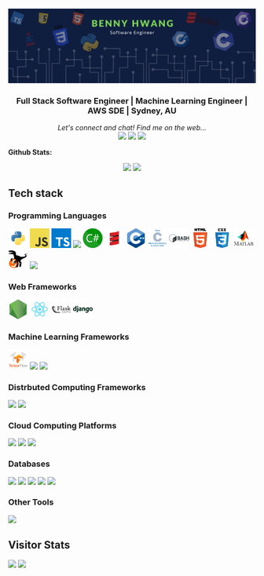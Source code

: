 ![Banner Image](banner.png)
<h3 align="center">Full Stack Software Engineer | Machine Learning Engineer | AWS SDE | Sydney, AU</h3>

<p align="center">
   <i>Let's connect and chat! Find me on the web...</i>
   <br>
   <img src="https://img.shields.io/badge/-bennyhwangggg.github.io-47CCCC?style=flat&logo=Google-Chrome&logoColor=white&link=https://bennyhwanggggg.github.io/portfolio"/>
   
   <img src="https://img.shields.io/badge/-bennyhwanggggg-blue?style=flat-square&logo=Linkedin&logoColor=white&link=https://www.linkedin.com/in/benny-hwang-35b077104/"/>
   
   <img src="https://img.shields.io/badge/-bennyhwanggggg-c14438?style=flat-square&logo=Github&logoColor=white&link=https://github.com/Bennyhwanggggg"/>
</p>

**Github Stats:**
<p align="center">

  [comment]: <> (<img height="120" src="https://ghchart.rshah.org/Bennyhwanggggg" alt="BennyHwanggggg's Github chart" />)

  <p align="center">
    <img height="200" src="https://github-readme-stats.vercel.app/api?username=bennyhwanggggg&show_icons=true&theme=dracula">
    <img height="200" src="https://github-readme-stats.vercel.app/api/top-langs/?username=bennyhwanggggg&count_private=true&theme=dracula">
  </p>
</p>


## Tech stack

### Programming Languages
<code><img height="40" src="https://raw.githubusercontent.com/github/explore/80688e429a7d4ef2fca1e82350fe8e3517d3494d/topics/python/python.png"></code>
<code><img height="40" src="https://raw.githubusercontent.com/github/explore/80688e429a7d4ef2fca1e82350fe8e3517d3494d/topics/javascript/javascript.png"></code>
<code><img height="40" src="https://raw.githubusercontent.com/github/explore/80688e429a7d4ef2fca1e82350fe8e3517d3494d/topics/typescript/typescript.png"></code>
<code><img height="40" src="https://upload.wikimedia.org/wikipedia/fr/thumb/2/2e/Java_Logo.svg/1200px-Java_Logo.svg.png"></code>
<code><img height="40" src="https://raw.githubusercontent.com/github/explore/80688e429a7d4ef2fca1e82350fe8e3517d3494d/topics/csharp/csharp.png"></code>
<code><img height="40" src="https://raw.githubusercontent.com/github/explore/80688e429a7d4ef2fca1e82350fe8e3517d3494d/topics/scala/scala.png"></code>
<code><img height="40" src="https://raw.githubusercontent.com/github/explore/80688e429a7d4ef2fca1e82350fe8e3517d3494d/topics/cpp/cpp.png"></code>
<code><img height="40" src="https://raw.githubusercontent.com/github/explore/80688e429a7d4ef2fca1e82350fe8e3517d3494d/topics/c/c.png"></code>
<code><img height="40" src="https://raw.githubusercontent.com/github/explore/80688e429a7d4ef2fca1e82350fe8e3517d3494d/topics/bash/bash.png"></code>
<code><img height="40" src="https://raw.githubusercontent.com/github/explore/80688e429a7d4ef2fca1e82350fe8e3517d3494d/topics/html/html.png"></code>
<code><img height="40" src="https://raw.githubusercontent.com/github/explore/80688e429a7d4ef2fca1e82350fe8e3517d3494d/topics/css/css.png"></code>
<code><img height="40" src="https://raw.githubusercontent.com/github/explore/80688e429a7d4ef2fca1e82350fe8e3517d3494d/topics/matlab/matlab.png"></code>
<code><img height="40" src="https://raw.githubusercontent.com/github/explore/80688e429a7d4ef2fca1e82350fe8e3517d3494d/topics/perl/perl.png"></code>
<code><img height="40" src="https://eu.swi-prolog.org/icons/swipl.png"></code>

### Web Frameworks
<code><img height="40" src="https://raw.githubusercontent.com/github/explore/80688e429a7d4ef2fca1e82350fe8e3517d3494d/topics/nodejs/nodejs.png"></code>
<code><img height="40" src="https://raw.githubusercontent.com/github/explore/80688e429a7d4ef2fca1e82350fe8e3517d3494d/topics/react/react.png"></code>
<code><img height="40" src="https://raw.githubusercontent.com/github/explore/80688e429a7d4ef2fca1e82350fe8e3517d3494d/topics/flask/flask.png"></code>
<code><img height="40" src="https://raw.githubusercontent.com/github/explore/80688e429a7d4ef2fca1e82350fe8e3517d3494d/topics/django/django.png"></code>

### Machine Learning Frameworks
<code><img height="40" src="https://raw.githubusercontent.com/github/explore/80688e429a7d4ef2fca1e82350fe8e3517d3494d/topics/tensorflow/tensorflow.png"></code>
<code><img height="40" src="https://res-4.cloudinary.com/crunchbase-production/image/upload/c_lpad,h_256,w_256,f_auto,q_auto:eco/x3gdrogoamvuvjemehbr"></code>
<code><img height="40" src="https://cdn.analyticsvidhya.com/wp-content/uploads/2017/12/16223353/pytorch-logo-flat.png"></code>

### Distrbuted Computing Frameworks
<code><img height="40" src="https://cpng.pikpng.com/pngl/s/533-5331939_hadoop-apache-org-hadoop-map-reduce-logo-png.png"></code>
<code><img height="40" src="https://upload.wikimedia.org/wikipedia/commons/thumb/f/f3/Apache_Spark_logo.svg/1200px-Apache_Spark_logo.svg.png"></code>

### Cloud Computing Platforms
<code><img height="40" src="https://voicefoundry.com/wp-content/uploads/2018/09/feature-aws.jpg"></code>
<code><img height="40" src="https://www.freecodecamp.org/news/content/images/size/w2000/2020/10/gcp.png"></code>
<code><img height="40" src="https://dashboard.balena-cloud.com/img/logo-text.svg"></code>

### Databases
<code><img height="40" src="https://upload.wikimedia.org/wikipedia/commons/3/38/SQLite370.svg" /></code>
<code><img height="40" src="https://icon2.cleanpng.com/20180806/tq/kisspng-postgresql-clip-art-database-logo-web-design-strategy-relik-5b67d84654b0c4.8126631315335322303469.jpg" /></code>
<code><img height="40" src="https://www.logo.wine/a/logo/MySQL/MySQL-Logo.wine.svg" /></code>
<code><img height="40" src="https://webassets.mongodb.com/_com_assets/cms/MongoDB_Logo_FullColorBlack_RGB-4td3yuxzjs.png" /></code>
<code><img height="40" src="https://www.itprotoday.com/sites/itprotoday.com/files/styles/article_featured_retina/public/logo-microsoft-sql-server-595x3350.jpg?itok=yF51O5OL" /></code>

### Other Tools
<code><img height="40" src="https://upload.wikimedia.org/wikipedia/commons/thumb/e/e0/Git-logo.svg/1920px-Git-logo.svg.png"/></code>


## Visitor Stats
<div align="left">
  
<img src="https://views.whatilearened.today/views/github/bennyhwanggggg/bennyhwanggggg.svg"/> <img src="https://img.shields.io/badge/Thanks%20for%20visiting-!-1EAEDB.svg"/>

</div>
